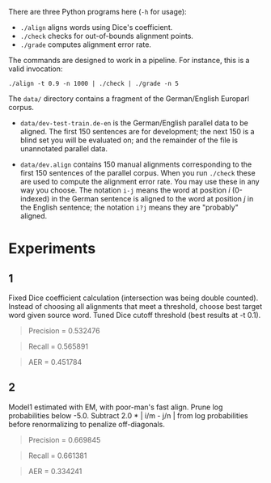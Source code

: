There are three Python programs here (`-h` for usage):

 - `./align` aligns words using Dice's coefficient.
 - `./check` checks for out-of-bounds alignment points.
 - `./grade` computes alignment error rate.

The commands are designed to work in a pipeline. For instance, this is a valid invocation:

    ./align -t 0.9 -n 1000 | ./check | ./grade -n 5


The `data/` directory contains a fragment of the German/English Europarl corpus.

 - `data/dev-test-train.de-en` is the German/English parallel data to be aligned. The first 150 sentences are for development; the next 150 is a blind set you will be evaluated on; and the remainder of the file is unannotated parallel data.

 - `data/dev.align` contains 150 manual alignments corresponding to the first 150 sentences of the parallel corpus. When you run `./check` these are used to compute the alignment error rate. You may use these in any way you choose. The notation `i-j` means the word at position *i* (0-indexed) in the German sentence is aligned to the word at position *j* in the English sentence; the notation `i?j` means they are "probably" aligned.


Experiments
===========

1
---

Fixed Dice coefficient calculation (intersection was being double counted).
Instead of choosing all alignments that meet a threshold, choose best target word given source word.
Tuned Dice cutoff threshold (best results at -t 0.1).

> Precision = 0.532476

> Recall = 0.565891

> AER = 0.451784


2
---

Model1 estimated with EM, with poor-man's fast align.
Prune log probabilities below -5.0.
Subtract 2.0 * | i/m - j/n | from log probabilities before renormalizing
to penalize off-diagonals.

> Precision = 0.669845

> Recall = 0.661381

> AER = 0.334241
